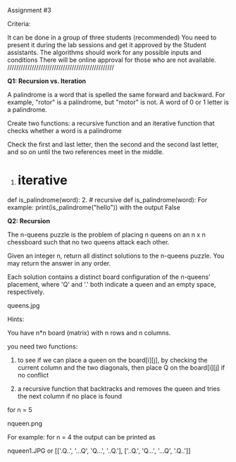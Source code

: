 Assignment #3

Criteria:

It can be done in a group of three students (recommended)
You need to present it during the lab sessions and get it approved by the Student assistants.
The algorithms should work for any possible inputs and conditions
There will be online approval for those who are not available.
////////////////////////////////////////////////

 

**Q1: Recursion vs. Iteration**

A palindrome is a word that is spelled the same forward and backward. For example, "rotor" is a palindrome, but "motor" is not. A word of 0 or 1 letter is a palindrome.

Create two functions: a recursive function and an iterative function that checks whether a word is a palindrome

Check the first and last letter, then the second and the second last letter, and so on until the two references meet in the middle.
1. # iterative
def is_palindrome(word):
2.  # recursive
def is_palindrome(word):
For example:  print(is_palindrome("hello")) with the output False





**Q2: Recursion**

The n-queens puzzle is the problem of placing n queens on an n x n chessboard such that no two queens attack each other.

Given an integer n, return all distinct solutions to the n-queens puzzle. You may return the answer in any order.

Each solution contains a distinct board configuration of the n-queens' placement, where 'Q' and '.' both indicate a queen and an empty space, respectively.

 

queens.jpg

 

Hints:

You have n*n board (matrix) with n rows and n columns. 

you need two functions: 

1. to see if we can place a queen on the board[i][j], by checking the current column and the two diagonals, then place Q on the board[i][j] if no conflict

2. a recursive function that backtracks and removes the queen and tries the next column if no place is found 

 

for n = 5 

nqueen.png

 

For example: for n = 4 the output can be printed as

 nqueen1.JPG
or
[['.Q..', '...Q', 'Q...', '..Q.'], ['..Q.', 'Q...', '...Q', '.Q..']] 